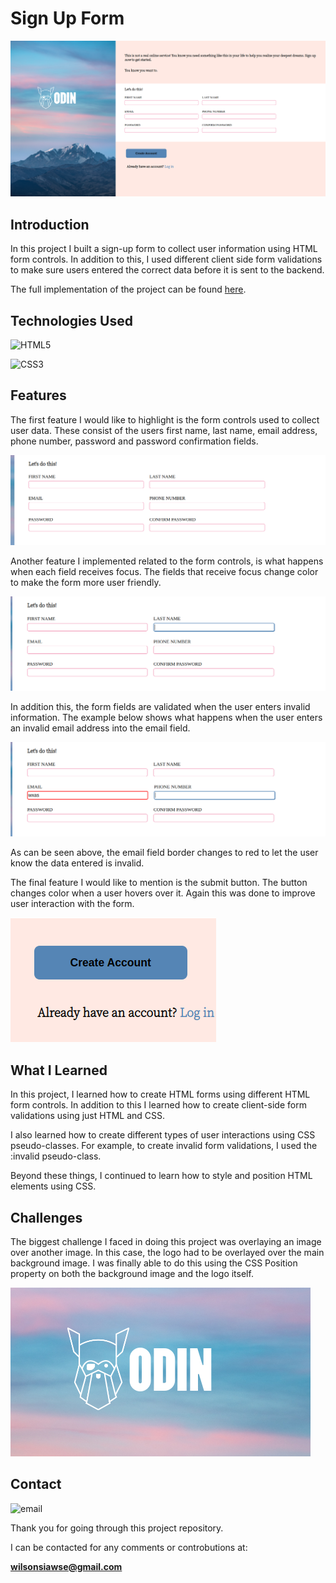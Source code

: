 # **Sign Up Form**

![Form](readme-assets/full-form.png)

## **Introduction**

In this project I built a sign-up form to collect user information using HTML form controls. In addition to this, I used different client side form validations to make sure users entered the correct data before it is sent to the backend.

The full implementation of the project can be found [here](https://wilsonsiaw.github.io/sign-up-form/).

## **Technologies Used**

![HTML5](https://img.shields.io/badge/HTML5-E34F26?style=for-the-badge&logo=html5&logoColor=white)

![CSS3](https://img.shields.io/badge/CSS3-1572B6?style=for-the-badge&logo=css3&logoColor=white)

## **Features**

The first feature I would like to highlight is the form controls used to collect user data. These consist of the users first name, last name, email address, phone number, password and password confirmation fields.

![Form Controls](readme-assets/form-controls-screenshot.png)

Another feature I implemented related to the form controls, is what happens when each field receives focus. The fields that receive focus change color to make the form more user friendly.

![Focus](readme-assets/form-controls-focus.png)

In addition this, the form fields are validated when the user enters invalid information. The example below shows what happens when the user enters an invalid email address into the email field.

![Validation](readme-assets/form-controls-validation.png)

As can be seen above, the email field border changes to red to let the user know the data entered is invalid.

The final feature I would like to mention is the submit button. The button changes color when a user hovers over it. Again this was done to improve user interaction with the form.

![Submit](readme-assets/submit-button-screenshot.png)

## **What I Learned**

In this project, I learned how to create HTML forms using different HTML form controls. In addition to this I learned how to create client-side form validations using just HTML and CSS. 

I also learned how to create different types of user interactions using CSS pseudo-classes. For example, to create invalid form validations, I used the :invalid pseudo-class. 

Beyond these things, I continued to learn how to style and position HTML elements using CSS.

## **Challenges**

The biggest challenge I faced in doing this project was overlaying an image over another image. In this case, the logo had to be overlayed over the main background image. I was finally able to do this using the CSS Position property on both the background image and the logo itself.

![logo](readme-assets/logo-screenshot.png)

## **Contact** 

![email](https://img.shields.io/badge/Gmail-D14836?style=for-the-badge&logo=gmail&logoColor=white)

Thank you for going through this project repository.

I can be contacted for any comments or controbutions at:

**wilsonsiawse@gmail.com**